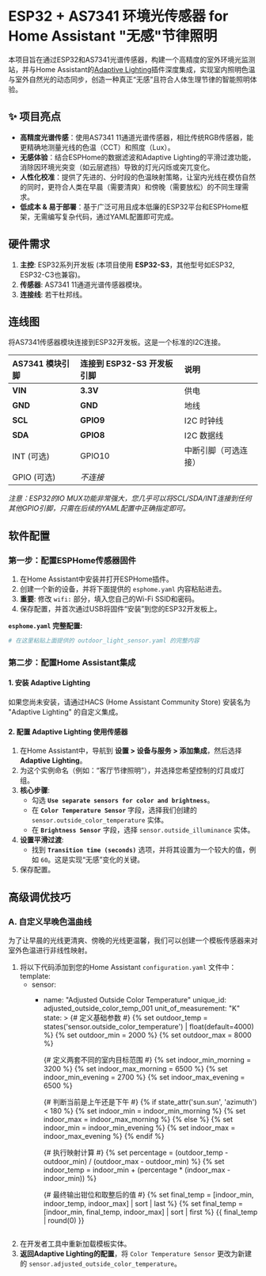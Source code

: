 # ESP32 + AS7341 环境光传感器 for Home Assistant "无感"节律照明

本项目旨在通过ESP32和AS7341光谱传感器，构建一个高精度的室外环境光监测站，并与Home Assistant的[Adaptive Lighting](https://github.com/basnijholt/adaptive-lighting)插件深度集成，实现室内照明色温与室外自然光的动态同步，创造一种真正“无感”且符合人体生理节律的智能照明体验。

## ✨ 项目亮点

- **高精度光谱传感**：使用AS7341 11通道光谱传感器，相比传统RGB传感器，能更精确地测量光线的色温（CCT）和照度（Lux）。
- **无感体验**：结合ESPHome的数据滤波和Adaptive Lighting的平滑过渡功能，消除因环境光突变（如云层遮挡）导致的灯光闪烁或突兀变化。
- **人性化校准**：提供了先进的、分时段的色温映射策略，让室内光线在模仿自然的同时，更符合人类在早晨（需要清爽）和傍晚（需要放松）的不同生理需求。
- **低成本 & 易于部署**：基于广泛可用且成本低廉的ESP32平台和ESPHome框架，无需编写复杂代码，通过YAML配置即可完成。

## 硬件需求

1.  **主控**: ESP32系列开发板 (本项目使用 **ESP32-S3**，其他型号如ESP32, ESP32-C3也兼容)。
2.  **传感器**: AS7341 11通道光谱传感器模块。
3.  **连接线**: 若干杜邦线。

## 连线图

将AS7341传感器模块连接到ESP32开发板。这是一个标准的I2C连接。

| AS7341 模块引脚 | 连接到 ESP32-S3 开发板引脚 | 说明                 |
| :-------------- | :------------------------- | :------------------- |
| **VIN** | **3.3V** | 供电                 |
| **GND** | **GND** | 地线                 |
| **SCL** | **GPIO9** | I2C 时钟线           |
| **SDA** | **GPIO8** | I2C 数据线           |
| INT (可选)      | GPIO10                     | 中断引脚（可选连接） |
| GPIO (可选)     | *不连接* |                      |

*注意：ESP32的IO MUX功能非常强大，您几乎可以将SCL/SDA/INT连接到任何其他GPIO引脚，只需在后续的YAML配置中正确指定即可。*

## 软件配置

### 第一步：配置ESPHome传感器固件

1.  在Home Assistant中安装并打开ESPHome插件。
2.  创建一个新的设备，并将下面提供的 `esphome.yaml` 内容粘贴进去。
3.  **重要**: 修改 `wifi:` 部分，填入您自己的Wi-Fi SSID和密码。
4.  保存配置，并首次通过USB将固件“安装”到您的ESP32开发板上。

**`esphome.yaml` 完整配置:**

```yaml
# 在这里粘贴上面提供的 outdoor_light_sensor.yaml 的完整内容
```

### 第二步：配置Home Assistant集成

#### 1. 安装 Adaptive Lighting

如果您尚未安装，请通过HACS (Home Assistant Community Store) 安装名为 "Adaptive Lighting" 的自定义集成。

#### 2. 配置 Adaptive Lighting 使用传感器

1.  在Home Assistant中，导航到 **设置 > 设备与服务 > 添加集成**，然后选择 **Adaptive Lighting**。
2.  为这个实例命名（例如：“客厅节律照明”），并选择您希望控制的灯具或灯组。
3.  **核心步骤**:
    - 勾选 **`Use separate sensors for color and brightness`**。
    - 在 **`Color Temperature Sensor`** 字段，选择我们创建的 `sensor.outside_color_temperature` 实体。
    - 在 **`Brightness Sensor`** 字段，选择 `sensor.outside_illuminance` 实体。
4.  **设置平滑过渡**:
    - 找到 **`Transition time (seconds)`** 选项，并将其设置为一个较大的值，例如 `60`。这是实现“无感”变化的关键。
5.  保存配置。

## 高级调优技巧

### A. 自定义早晚色温曲线

为了让早晨的光线更清爽、傍晚的光线更温馨，我们可以创建一个模板传感器来对室外色温进行非线性映射。

1.  将以下代码添加到您的Home Assistant `configuration.yaml` 文件中：
    template:
      - sensor:
          - name: "Adjusted Outside Color Temperature"
            unique_id: adjusted_outside_color_temp_001
            unit_of_measurement: "K"
            state: >
              {# 定义基础参数 #}
              {% set outdoor_temp = states('sensor.outside_color_temperature') | float(default=4000) %}
              {% set outdoor_min = 2000 %}
              {% set outdoor_max = 8000 %}
              
              {# 定义两套不同的室内目标范围 #}
              {% set indoor_min_morning = 3200 %} 
              {% set indoor_max_morning = 6500 %}
              {% set indoor_min_evening = 2700 %}
              {% set indoor_max_evening = 6500 %}

              {# 判断当前是上午还是下午 #}
              {% if state_attr('sun.sun', 'azimuth') < 180 %}
                {% set indoor_min = indoor_min_morning %}
                {% set indoor_max = indoor_max_morning %}
              {% else %}
                {% set indoor_min = indoor_min_evening %}
                {% set indoor_max = indoor_max_evening %}
              {% endif %}

              {# 执行映射计算 #}
              {% set percentage = (outdoor_temp - outdoor_min) / (outdoor_max - outdoor_min) %}
              {% set indoor_temp = indoor_min + (percentage * (indoor_max - indoor_min)) %}
              
              {# 最终输出钳位和取整后的值 #}
              {% set final_temp = [indoor_min, indoor_temp, indoor_max] | sort | last %}
              {% set final_temp = [indoor_min, final_temp, indoor_max] | sort | first %}
              {{ final_temp | round(0) }}
    ```

2.  在开发者工具中重新加载模板实体。
3.  **返回Adaptive Lighting的配置**，将 `Color Temperature Sensor` 更改为新建的 `sensor.adjusted_outside_color_temperature`。
